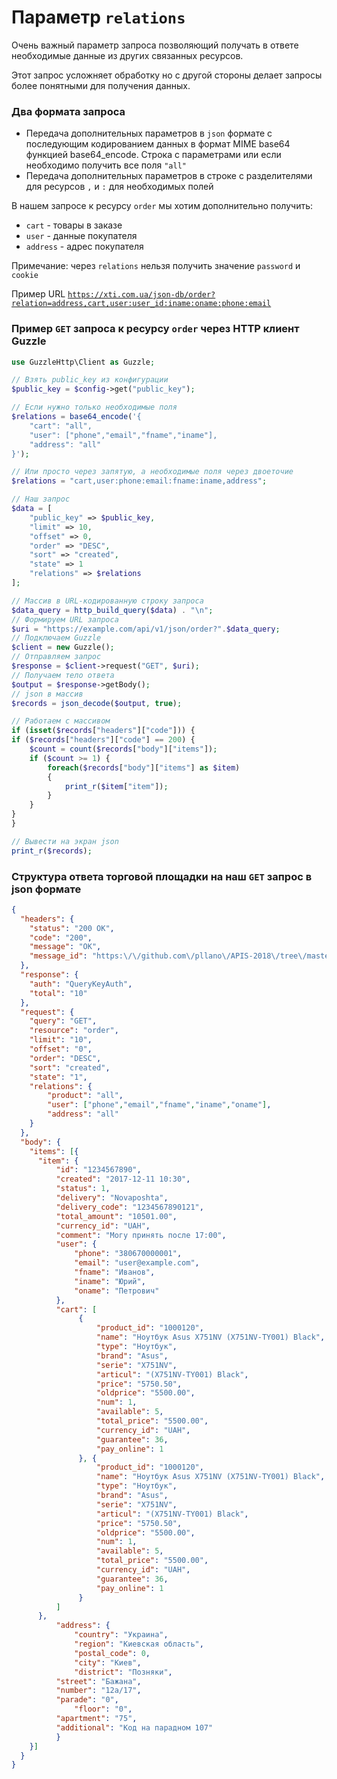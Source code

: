 # Параметр `relations`
Очень важный параметр запроса позволяющий получать в ответе необходимые данные из других связанных ресурсов.

Этот запрос усложняет обработку но с другой стороны делает запросы более понятными для получения данных.

### Два формата запроса
 
- Передача дополнительных параметров в `json` формате с последующим кодированием данных в формат MIME base64 функцией base64_encode. Строка с параметрами или если необходимо получить все поля  `"all"`
- Передача дополнительных параметров в строке с разделителями для ресурсов `,` и `:` для необходимых полей 

В нашем запросе к ресурсу `order` мы хотим дополнительно получить: 
- `cart` - товары в заказе
- `user` - данные покупателя
- `address` - адрес покупателя

Примечание: через `relations` нельзя получить значение `password` и `cookie`

Пример URL [`https://xti.com.ua/json-db/order?relation=address,cart,user:user_id:iname:oname:phone:email`](https://xti.com.ua/json-db/order?relation=address,cart,user:user_id:iname:oname:phone:email)

### Пример `GET` запроса к ресурсу `order` через HTTP клиент Guzzle
``` php
use GuzzleHttp\Client as Guzzle;

// Взять public_key из конфигурации
$public_key = $config->get("public_key");

// Если нужно только необходимые поля
$relations = base64_encode('{
    "cart": "all",
    "user": ["phone","email","fname","iname"],
    "address": "all"
}');

// Или просто через запятую, а необходимые поля через двоеточие
$relations = "cart,user:phone:email:fname:iname,address";

// Наш запрос
$data = [
    "public_key" => $public_key,
    "limit" => 10,
    "offset" => 0,
    "order" => "DESC",
    "sort" => "created",
    "state" => 1
    "relations" => $relations
];

// Массив в URL-кодированную строку запроса
$data_query = http_build_query($data) . "\n";
// Формируем URL запроса
$uri = "https://example.com/api/v1/json/order?".$data_query;
// Подключаем Guzzle
$client = new Guzzle();
// Отправляем запрос
$response = $client->request("GET", $uri);
// Получаем тело ответа
$output = $response->getBody();
// json в массив
$records = json_decode($output, true);

// Работаем с массивом
if (isset($records["headers"]["code"])) {
if ($records["headers"]["code"] == 200) {
	$count = count($records["body"]["items"]);
	if ($count >= 1) {
		foreach($records["body"]["items"] as $item)
		{
			print_r($item["item"]);
		}
	}
}
}

```
``` php
// Вывести на экран json
print_r($records);
```
### Структура ответа торговой площадки на наш `GET` запрос в json формате
```json
{
  "headers": {
    "status": "200 OK",
    "code": "200",
    "message": "OK",
    "message_id": "https:\/\/github.com\/pllano\/APIS-2018\/tree\/master\/http-codes\/200.md"
  },
  "response": {
    "auth": "QueryKeyAuth",
    "total": "10"
  },
  "request": {
    "query": "GET",
    "resource": "order",
    "limit": "10",
    "offset": "0",
    "order": "DESC",
    "sort": "created",
    "state": "1",
    "relations": {
        "product": "all",
        "user": ["phone","email","fname","iname","oname"],
        "address": "all"
    }
  },
  "body": {
    "items": [{
      "item": {
          "id": "1234567890",
          "created": "2017-12-11 10:30",
          "status": 1,
          "delivery": "Novaposhta",
          "delivery_code": "1234567890121",
          "total_amount": "10501.00",
          "currency_id": "UAH",
          "comment": "Могу принять после 17:00",
          "user": {
              "phone": "380670000001",
              "email": "user@example.com",
              "fname": "Иванов",
              "iname": "Юрий",
              "oname": "Петрович"
          },
          "cart": [
               {
                   "product_id": "1000120",
                   "name": "Ноутбук Asus X751NV (X751NV-TY001) Black",
                   "type": "Ноутбук",
                   "brand": "Asus",
                   "serie": "X751NV",
                   "articul": "(X751NV-TY001) Black",
                   "price": "5750.50",
                   "oldprice": "5500.00",
                   "num": 1,
                   "available": 5,
                   "total_price": "5500.00",
                   "currency_id": "UAH",
                   "guarantee": 36,
                   "pay_online": 1
               }, {
                   "product_id": "1000120",
                   "name": "Ноутбук Asus X751NV (X751NV-TY001) Black",
                   "type": "Ноутбук",
                   "brand": "Asus",
                   "serie": "X751NV",
                   "articul": "(X751NV-TY001) Black",
                   "price": "5750.50",
                   "oldprice": "5500.00",
                   "num": 1,
                   "available": 5,
                   "total_price": "5500.00",
                   "currency_id": "UAH",
                   "guarantee": 36,
                   "pay_online": 1
               }
          ]
      },
          "address": {
              "country": "Украина",
              "region": "Киевская область",
              "postal_code": 0,
              "city": "Киев",
              "district": "Позняки",
	      "street": "Бажана",
	      "number": "12а/17",
	      "parade": "0",
              "floor": "0",
	      "apartment": "75",
	      "additional": "Код на парадном 107"
          }
    }]
  }
}
```

